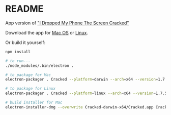 # README #

App version of ["I Dropped My Phone The Screen Cracked"](https://github.com/billorcutt/i_dropped_my_phone_the_screen_cracked)

Download the app for [Mac OS](https://github.com/billorcutt/Cracked/releases/download/0.1.2/Cracked.dmg) or
[Linux](https://github.com/billorcutt/Cracked/releases/download/0.1.1-Linux/Cracked-linux-x64.tar.gz).

Or build it yourself:

```bash
npm install

# to run---
./node_modules/.bin/electron . 

# to package for Mac
electron-packager . Cracked --platform=darwin --arch=x64 --version=1.7.5 --icon=<path-to>/cracked.icns

# to package for Linux
electron-packager . Cracked --platform=linux --arch=x64 --version=1.7.5 --icon=<path-to>/cracked.icns

# build installer for Mac
electron-installer-dmg --overwrite Cracked-darwin-x64/Cracked.app Cracked --out=Installers/
```
